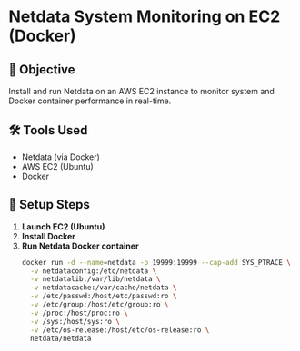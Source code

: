 # Netdata System Monitoring on EC2 (Docker)

## 📌 Objective
Install and run Netdata on an AWS EC2 instance to monitor system and Docker container performance in real-time.

## 🛠️ Tools Used
- Netdata (via Docker)
- AWS EC2 (Ubuntu)
- Docker

## 🚀 Setup Steps

1. **Launch EC2 (Ubuntu)**
2. **Install Docker**
3. **Run Netdata Docker container**
   ```bash
   docker run -d --name=netdata -p 19999:19999 --cap-add SYS_PTRACE \
     -v netdataconfig:/etc/netdata \
     -v netdatalib:/var/lib/netdata \
     -v netdatacache:/var/cache/netdata \
     -v /etc/passwd:/host/etc/passwd:ro \
     -v /etc/group:/host/etc/group:ro \
     -v /proc:/host/proc:ro \
     -v /sys:/host/sys:ro \
     -v /etc/os-release:/host/etc/os-release:ro \
     netdata/netdata
